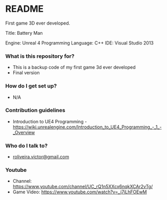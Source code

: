 # README #

First game 3D ever developed.

Title: Battery Man

Engine: Unreal 4
Programming Language: C++
IDE: Visual Studio 2013

### What is this repository for? ###

* This is a backup code of my first game 3d ever developed
* Final version

### How do I get set up? ###

* N/A

### Contribution guidelines ###

* Introduction to UE4 Programming - https://wiki.unrealengine.com/Introduction_to_UE4_Programming_-_1_-_Overview

### Who do I talk to? ###

* roliveira.victor@gmail.com


### Youtube ###

* Channel: https://www.youtube.com/channel/UC_rQ1n5XXcx6nqkXCAr2vTg/
* Game Video: https://www.youtube.com/watch?v=_j7iLhFOEwM